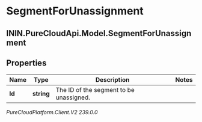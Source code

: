 # SegmentForUnassignment

## ININ.PureCloudApi.Model.SegmentForUnassignment

## Properties

|Name | Type | Description | Notes|
|------------ | ------------- | ------------- | -------------|
| **Id** | **string** | The ID of the segment to be unassigned. | |



_PureCloudPlatform.Client.V2 239.0.0_
